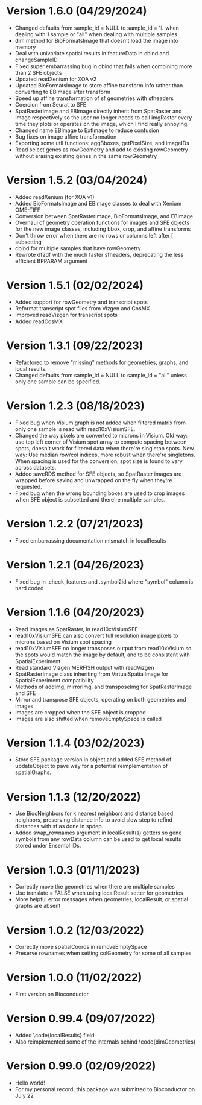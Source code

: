 # Version 1.6.0 (04/29/2024)
* Changed defaults from sample_id = NULL to sample_id = 1L when dealing with 1 sample or "all" when dealing with multiple samples
* dim method for BioFormatsImage that doesn't load the image into memory
* Deal with univariate spatial results in featureData in cbind and changeSampleID
* Fixed super embarrassing bug in cbind that fails when combining more than 2 SFE objects
* Updated readXenium for XOA v2
* Updated BioFormatsImage to store affine transform info rather than converting to EBImage after transform
* Speed up affine transformation of sf geometries with sfheaders
* Coercion from Seurat to SFE
* SpatRasterImage and EBImage directly inherit from SpatRaster and Image respectively so the user no longer needs to call imgRaster every time they plots or operates on the image, which I find really annoying.
* Changed name EBImage to ExtImage to reduce confusion
* Bug fixes on image affine transformation
* Exporting some util functions: aggBboxes, getPixelSize, and imageIDs
* Read select genes as rowGeometry and add to existing rowGeometry without erasing existing genes in the same rowGeometry

# Version 1.5.2 (03/04/2024)
* Added readXenium (for XOA v1)
* Added BioFormatsImage and EBImage classes to deal with Xenium OME-TIFF
* Conversion between SpatRasterImage, BioFormatsImage, and EBImage
* Overhaul of geometry operation functions for images and SFE objects for the new image classes, including bbox, crop, and affine transforms
* Don't throw error when there are no rows or columns left after [ subsetting
* cbind for multiple samples that have rowGeometry
* Rewrote df2df with the much faster sfheaders, deprecating the less efficient BPPARAM argument

# Version 1.5.1 (02/02/2024)
* Added support for rowGeometry and transcript spots
* Reformat transcript spot files from Vizgen and CosMX
* Improved readVizgen for transcript spots
* Added readCosMX

# Version 1.3.1 (09/22/2023)
* Refactored to remove "missing" methods for geometries, graphs, and local results.
* Changed defaults from sample_id = NULL to sample_id = "all" unless only one sample can be specified.

# Version 1.2.3 (08/18/2023)
* Fixed bug when Visium graph is not added when filtered matrix from only one sample is read with read10xVisiumSFE.
* Changed the way pixels are converted to microns in Visium. Old way: use top left corner of Visium spot array to compute spacing between spots, doesn't work for filtered data when there're singleton spots. New way: Use median row/col indices, more robust when there're singletons. When spacing is used for the conversion, spot size is found to vary across datasets.
* Added saveRDS method for SFE objects, so SpatRaster images are wrapped before saving and unwrapped on the fly when they're requested.
* Fixed bug when the wrong bounding boxes are used to crop images when SFE object is subsetted and there're multiple samples.

# Version 1.2.2 (07/21/2023)
* Fixed embarrassing documentation mismatch in localResults

# Version 1.2.1 (04/26/2023)
* Fixed bug in .check_features and .symbol2id where "symbol" column is hard coded

# Version 1.1.6 (04/20/2023)
* Read images as SpatRaster, in read10xVisiumSFE
* read10xVisiumSFE can also convert full resolution image pixels to microns based
on Visium spot spacing
* read10xVisiumSFE no longer transposes output from read10xVisium so the spots
would match the image by default, and to be consistent with SpatialExperiment
* Read standard Vizgen MERFISH output with readVizgen
* SpatRasterImage class inheriting from VirtualSpatialImage for SpatialExperiment compatibility
* Methods of addImg, mirrorImg, and transposeImg for SpatRasterImage and SFE
* Mirror and transpose SFE objects, operating on both geometries and images
* Images are cropped when the SFE object is cropped
* Images are also shifted when removeEmptySpace is called

# Version 1.1.4 (03/02/2023)
* Store SFE package version in object and added SFE method of updateObject to pave way for a potential reimplementation of spatialGraphs.

# Version 1.1.3 (12/20/2022)
* Use BiocNeighbors for k nearest neighbors and distance based neighbors, preserving distance info to avoid slow step to refind distances with sf as done in spdep.
* Added swap_rownames argument in localResult(s) getters so gene symbols from any rowData column can be used to get local results stored under Ensembl IDs.

# Version 1.0.3 (01/11/2023)
* Correctly move the geometries when there are multiple samples
* Use translate = FALSE when using localResult setter for geometries
* More helpful error messages when geometries, localResult, or spatial graphs are absent

# Version 1.0.2 (12/03/2022)
* Correctly move spatialCoords in removeEmptySpace
* Preserve rownames when setting colGeometry for some of all samples

# Version 1.0.0 (11/02/2022)
* First version on Bioconductor

# Version 0.99.4 (09/07/2022)

* Added \code{localResults} field
* Also reimplemented some of the internals behind \code{dimGeometries}

# Version 0.99.0 (02/09/2022)

* Hello world!
* For my personal record, this package was submitted to Bioconductor on July 22
